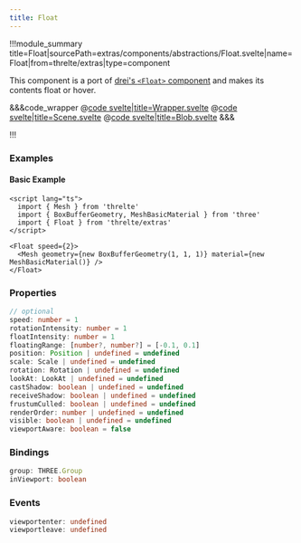```yaml
---
title: Float
---
```


<script lang="ts">
import Wrapper from '$examples/extras/float/Wrapper.svelte'
</script>

!!!module_summary title=Float|sourcePath=extras/components/abstractions/Float.svelte|name=Float|from=threlte/extras|type=component

This component is a port of [drei's `<Float>` component](https://github.com/pmndrs/drei#float) and makes its contents float or hover.

<ExampleWrapper>
  <Wrapper />
</ExampleWrapper>

&&&code_wrapper
@[code svelte|title=Wrapper.svelte](../../../../examples/extras/float/Wrapper.svelte)
@[code svelte|title=Scene.svelte](../../../../examples/extras/float/Scene.svelte)
@[code svelte|title=Blob.svelte](../../../../examples/extras/float/Blob.svelte)
&&&

!!!

### Examples

#### Basic Example

```svelte
<script lang="ts">
  import { Mesh } from 'threlte'
  import { BoxBufferGeometry, MeshBasicMaterial } from 'three'
  import { Float } from 'threlte/extras'
</script>

<Float speed={2}>
  <Mesh geometry={new BoxBufferGeometry(1, 1, 1)} material={new MeshBasicMaterial()} />
</Float>
```

### Properties

```ts
// optional
speed: number = 1
rotationIntensity: number = 1
floatIntensity: number = 1
floatingRange: [number?, number?] = [-0.1, 0.1]
position: Position | undefined = undefined
scale: Scale | undefined = undefined
rotation: Rotation | undefined = undefined
lookAt: LookAt | undefined = undefined
castShadow: boolean | undefined = undefined
receiveShadow: boolean | undefined = undefined
frustumCulled: boolean | undefined = undefined
renderOrder: number | undefined = undefined
visible: boolean | undefined = undefined
viewportAware: boolean = false
```

### Bindings <!-- omit in toc -->

```ts
group: THREE.Group
inViewport: boolean
```

### Events <!-- omit in toc -->

```ts
viewportenter: undefined
viewportleave: undefined
```

